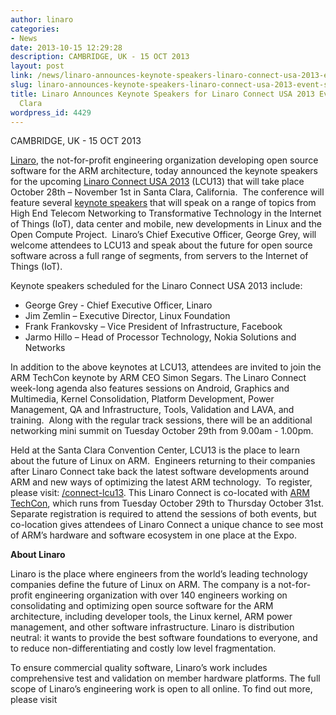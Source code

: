 ```yaml
---
author: linaro
categories:
- News
date: 2013-10-15 12:29:28
description: CAMBRIDGE, UK - 15 OCT 2013
layout: post
link: /news/linaro-announces-keynote-speakers-linaro-connect-usa-2013-event-santa-clara/
slug: linaro-announces-keynote-speakers-linaro-connect-usa-2013-event-santa-clara
title: Linaro Announces Keynote Speakers for Linaro Connect USA 2013 Event in Santa
  Clara
wordpress_id: 4429
---
```


CAMBRIDGE, UK - 15 OCT 2013


[Linaro](/), the not-for-profit engineering organization developing open source software for the ARM architecture, today announced the keynote speakers for the upcoming [Linaro Connect USA 2013](http://connect.linaro.org/lcu13/) (LCU13) that will take place October 28th – November 1st in Santa Clara, California.  The conference will feature several [keynote speakers](http://connect.linaro.org/lcu13/) that will speak on a range of topics from High End Telecom Networking to Transformative Technology in the Internet of Things (IoT), data center and mobile, new developments in Linux and the Open Compute Project.  Linaro’s Chief Executive Officer, George Grey, will welcome attendees to LCU13 and speak about the future for open source software across a full range of segments, from servers to the Internet of Things (IoT).

Keynote speakers scheduled for the Linaro Connect USA 2013 include:

  * George Grey - Chief Executive Officer, Linaro
  * Jim Zemlin – Executive Director, Linux Foundation	
  * Frank Frankovsky – Vice President of Infrastructure, Facebook
  * Jarmo Hillo – Head of Processor Technology, Nokia Solutions and Networks

In addition to the above keynotes at LCU13, attendees are invited to join the ARM TechCon keynote by ARM CEO Simon Segars. The Linaro Connect week-long agenda also features sessions on Android, Graphics and Multimedia, Kernel Consolidation, Platform Development, Power Management, QA and Infrastructure, Tools, Validation and LAVA, and training.  Along with the regular track sessions, there will be an additional networking mini summit on Tuesday October 29th from 9.00am - 1.00pm.

Held at the Santa Clara Convention Center, LCU13 is the place to learn about the future of Linux on ARM.  Engineers returning to their companies after Linaro Connect take back the latest software developments around ARM and new ways of optimizing the latest ARM technology.  To register, please visit: [/connect-lcu13](http://connect.linaro.org/lcu13/). This Linaro Connect is co-located with [ARM TechCon](http://www.armtechcon.com/), which runs from Tuesday October 29th to Thursday October 31st. Separate registration is required to attend the sessions of both events, but co-location gives attendees of Linaro Connect a unique chance to see most of ARM’s hardware and software ecosystem in one place at the Expo.

**About Linaro**

Linaro is the place where engineers from the world’s leading technology companies define the future of Linux on ARM. The company is a not-for-profit engineering organization with over 140 engineers working on consolidating and optimizing open source software for the ARM architecture, including developer tools, the Linux kernel, ARM power management, and other software infrastructure. Linaro is distribution neutral: it wants to provide the best software foundations to everyone, and to reduce non-differentiating and costly low level fragmentation.

To ensure commercial quality software, Linaro’s work includes comprehensive test and validation on member hardware platforms. The full scope of Linaro’s engineering work is open to all online. To find out more, please visit [](/)
